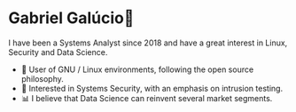 # Gabriel Galúcio🐔
I have been a Systems Analyst since 2018 and have a great interest in Linux, Security and Data Science.
- 🐧 User of GNU / Linux environments, following the open source philosophy.
- 🔐 Interested in Systems Security, with an emphasis on intrusion testing.
- 📊 I believe that Data Science can reinvent several market segments.
